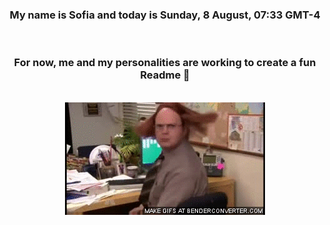 


<div align="center">
<h3 >My name is Sofia and today is Sunday, 8 August, 07:33 GMT-4</h3><br>
<h3 >For now, me and my personalities are working to create a fun Readme 👋
</h3><br>
<img src='img/dwight.gif' alt='working...'/>
</div>
